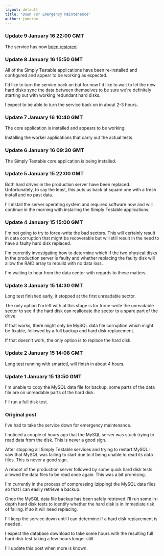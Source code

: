 ```yaml
---
layout: default
title: "Down For Emergency Maintenance"
author: joncram
---
```


### Update 9 January 16 22:00 GMT

The service has now <a href="/service-restored/">been restored</a>.

### Update 8 January 16 15:50 GMT

All of the Simply Testable applications have been re-installed and
configured and appear to be working as expected.

I'd like to turn the service back on but for now I'd like to wait
to let the new hard disks sync the data between themselves to be
sure we're definitely starting out with working redundant hard disks.

I expect to be able to turn the service back on in about 2-3 hours.

### Update 7 January 16 10:40 GMT

The core application is installed and appears to be working.

Installing the worker applications that carry out the actual tests.

### Update 6 January 16 09:30 GMT

The Simply Testable core application is being installed.

### Update 5 January 15 22:00 GMT

Both hard drives in the production server have been replaced. Unfortunately,
to say the least, this puts us back at square one with a fresh install
and no past data.

I'll install the server operating system and required software now
and will continue in the morning with installing the Simply Testable
applications.

### Update 4 January 15 15:00 GMT

I'm not going to try to force-write the bad sectors. This will
certainly result in data corruption that might be recoverable but will
still result in the need to have a faulty hard disk replaced.

I'm currently investigating how to determine which if the two physical
disks in the production server is faulty and whether replacing the
faulty disk will allow the RAID array to rebuild with no data loss.

I'm waiting to hear from the data center with regards to these matters.

### Update 3 January 15 14:30 GMT

Long test finished early, it stopped at the first unreadable sector.

The only option I'm left with at this stage is for force-write the
unreadable sector to see if the hard disk can reallocate the sector to
a spare part of the drive.

If that works, there might only be MySQL data file corruption which
might be fixable, followed by a full backup and hard disk replacement.

If that doesn't work, the only option is to replace the hard disk.

### Update 2 January 15 14:08 GMT

Long test running with smartctl, will finish in about 4 hours.

### Update 1 January 15 13:50 GMT

I'm unable to copy the MySQL data file for backup, some parts of the data
file are on unreadable parts of the hard disk.

I'll run a full disk test.

### Original post

I've had to take the service down for emergency maintenance.

I noticed a couple of hours ago that the MySQL server was stuck trying
to read data from the disk. This is never a good sign.

After stopping all Simply Testable services and trying to restart MySQL
I saw that MySQL was failing to start due to it being unable to read
its data files. This is never a good sign.

A reboot of the production server followed by some quick hard disk tests
allowed the data files to be read once again. This was a bit promising.

I'm currently in the process of compressing (zipping) the MySQL data files
so that I can easily retrieve a backup.

Once the MySQL data file backup has been safely retrieved I'll run some
in-depth hard disk tests to identify whether the hard disk is in immediate
risk of failing. If so it will need replacing.

I'll keep the service down until I can determine if a hard disk replacement
is needed.

I expect the database download to take some hours with the resulting
full hard disk test taking a few hours longer still.

I'll update this post when more is known.
